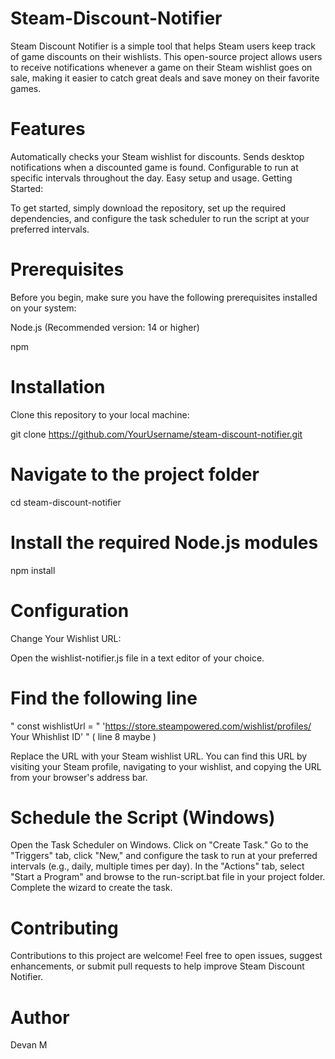 # Steam-Discount-Notifier

Steam Discount Notifier is a simple tool that helps Steam users keep track of game discounts on their wishlists. This open-source project allows users to receive notifications whenever a game on their Steam wishlist goes on sale, making it easier to catch great deals and save money on their favorite games.

# Features #

Automatically checks your Steam wishlist for discounts.
Sends desktop notifications when a discounted game is found.
Configurable to run at specific intervals throughout the day.
Easy setup and usage.
Getting Started:

To get started, simply download the repository, set up the required dependencies, and configure the task scheduler to run the script at your preferred intervals.

# Prerequisites #

Before you begin, make sure you have the following prerequisites installed on your system:

Node.js (Recommended version: 14 or higher)

npm

# Installation #

Clone this repository to your local machine:

git clone https://github.com/YourUsername/steam-discount-notifier.git

# Navigate to the project folder #

cd steam-discount-notifier

# Install the required Node.js modules #

npm install

# Configuration #

Change Your Wishlist URL:

Open the wishlist-notifier.js file in a text editor of your choice.

# Find the following line #

" const wishlistUrl = " 'https://store.steampowered.com/wishlist/profiles/ Your Whishlist ID' " ( line 8 maybe )

Replace the URL with your Steam wishlist URL. You can find this URL by visiting your Steam profile, navigating to your wishlist, and copying the URL from your browser's address bar.

# Schedule the Script (Windows) #

Open the Task Scheduler on Windows.
Click on "Create Task."
Go to the "Triggers" tab, click "New," and configure the task to run at your preferred intervals (e.g., daily, multiple times per day).
In the "Actions" tab, select "Start a Program" and browse to the run-script.bat file in your project folder.
Complete the wizard to create the task.

# Contributing #

Contributions to this project are welcome! Feel free to open issues, suggest enhancements, or submit pull requests to help improve Steam Discount Notifier.

# Author #

Devan M
